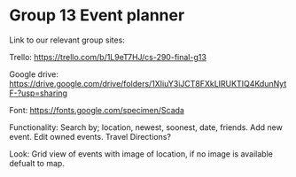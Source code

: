 # Group 13 Event planner


Link to our relevant group sites:

Trello: https://trello.com/b/1L9eT7HJ/cs-290-final-g13

Google drive: https://drive.google.com/drive/folders/1XIiuY3iJCT8FXkLIRUKTIQ4KdunNytF-?usp=sharing

Font: https://fonts.google.com/specimen/Scada

Functionality:
Search by; location, newest, soonest, date, friends.
Add new event.
Edit owned events. 
Travel Directions? 



Look:
Grid view of events with image of location,
if no image is available defualt to map. 


